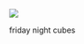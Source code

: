 ![](https://db-feed.s3.us-east-1.amazonaws.com/next-s3-uploads/b87b78a3-8006-4ece-b07d-84d5eb6ef529/2024-02-23-210843_hyprshot.png)

friday night cubes